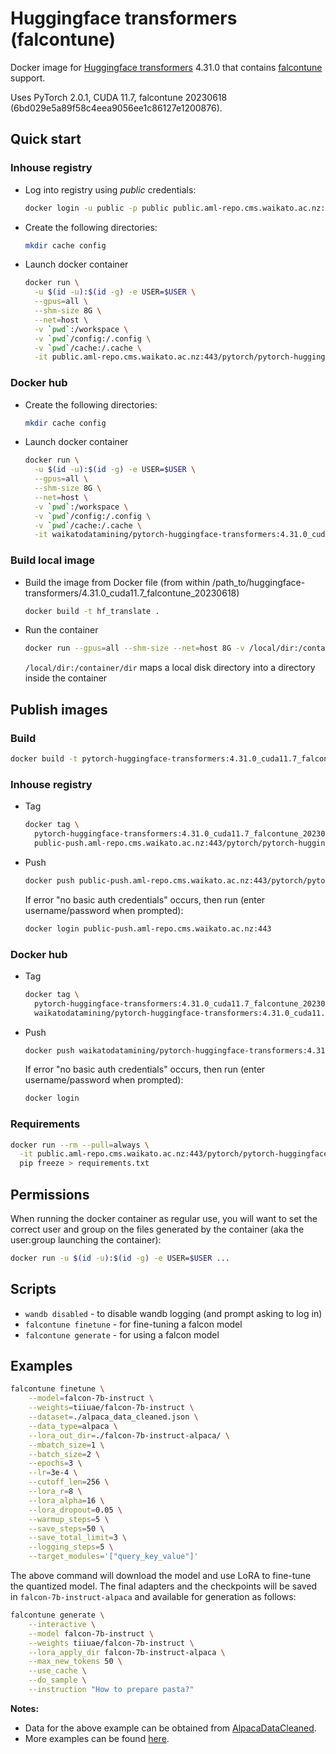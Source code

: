 # Huggingface transformers (falcontune)

Docker image for [Huggingface transformers](https://github.com/huggingface/transformers) 4.31.0
that contains [falcontune](https://github.com/rmihaylov/falcontune) support.

Uses PyTorch 2.0.1, CUDA 11.7, falcontune 20230618 (6bd029e5a89f58c4eea9056ee1c86127e1200876).

## Quick start

### Inhouse registry

* Log into registry using *public* credentials:

  ```bash
  docker login -u public -p public public.aml-repo.cms.waikato.ac.nz:443 
  ```

* Create the following directories:

  ```bash
  mkdir cache config
  ```

* Launch docker container

  ```bash
  docker run \
    -u $(id -u):$(id -g) -e USER=$USER \
    --gpus=all \
    --shm-size 8G \
    --net=host \
    -v `pwd`:/workspace \
    -v `pwd`/config:/.config \
    -v `pwd`/cache:/.cache \
    -it public.aml-repo.cms.waikato.ac.nz:443/pytorch/pytorch-huggingface-transformers:4.31.0_cuda11.7_falcontune_20230618
  ```

### Docker hub
  
* Create the following directories:

  ```bash
  mkdir cache config
  ```

* Launch docker container

  ```bash
  docker run \
    -u $(id -u):$(id -g) -e USER=$USER \
    --gpus=all \
    --shm-size 8G \
    --net=host \
    -v `pwd`:/workspace \
    -v `pwd`/config:/.config \
    -v `pwd`/cache:/.cache \
    -it waikatodatamining/pytorch-huggingface-transformers:4.31.0_cuda11.7_falcontune_20230618
  ```

### Build local image

* Build the image from Docker file (from within /path_to/huggingface-transformers/4.31.0_cuda11.7_falcontune_20230618)

  ```bash
  docker build -t hf_translate .
  ```
  
* Run the container

  ```bash
  docker run --gpus=all --shm-size --net=host 8G -v /local/dir:/container/dir -it hf_translate
  ```
  `/local/dir:/container/dir` maps a local disk directory into a directory inside the container


## Publish images

### Build

```bash
docker build -t pytorch-huggingface-transformers:4.31.0_cuda11.7_falcontune_20230618 .
```

### Inhouse registry  
  
* Tag

  ```bash
  docker tag \
    pytorch-huggingface-transformers:4.31.0_cuda11.7_falcontune_20230618 \
    public-push.aml-repo.cms.waikato.ac.nz:443/pytorch/pytorch-huggingface-transformers:4.31.0_cuda11.7_falcontune_20230618
  ```
  
* Push

  ```bash
  docker push public-push.aml-repo.cms.waikato.ac.nz:443/pytorch/pytorch-huggingface-transformers:4.31.0_cuda11.7_falcontune_20230618
  ```
  If error "no basic auth credentials" occurs, then run (enter username/password when prompted):
  
  ```bash
  docker login public-push.aml-repo.cms.waikato.ac.nz:443
  ```

### Docker hub  
  
* Tag

  ```bash
  docker tag \
    pytorch-huggingface-transformers:4.31.0_cuda11.7_falcontune_20230618 \
    waikatodatamining/pytorch-huggingface-transformers:4.31.0_cuda11.7_falcontune_20230618
  ```
  
* Push

  ```bash
  docker push waikatodatamining/pytorch-huggingface-transformers:4.31.0_cuda11.7_falcontune_20230618
  ```
  If error "no basic auth credentials" occurs, then run (enter username/password when prompted):
  
  ```bash
  docker login
  ```


### Requirements

```bash
docker run --rm --pull=always \
  -it public.aml-repo.cms.waikato.ac.nz:443/pytorch/pytorch-huggingface-transformers:4.31.0_cuda11.7_falcontune_20230618 \
  pip freeze > requirements.txt
```


## Permissions

When running the docker container as regular use, you will want to set the correct
user and group on the files generated by the container (aka the user:group launching
the container):

```bash
docker run -u $(id -u):$(id -g) -e USER=$USER ...
```

## Scripts

* `wandb disabled` - to disable wandb logging (and prompt asking to log in)
* `falcontune finetune` - for fine-tuning a falcon model
* `falcontune generate` - for using a falcon model


## Examples

```bash
falcontune finetune \
    --model=falcon-7b-instruct \
    --weights=tiiuae/falcon-7b-instruct \
    --dataset=./alpaca_data_cleaned.json \
    --data_type=alpaca \
    --lora_out_dir=./falcon-7b-instruct-alpaca/ \
    --mbatch_size=1 \
    --batch_size=2 \
    --epochs=3 \
    --lr=3e-4 \
    --cutoff_len=256 \
    --lora_r=8 \
    --lora_alpha=16 \
    --lora_dropout=0.05 \
    --warmup_steps=5 \
    --save_steps=50 \
    --save_total_limit=3 \
    --logging_steps=5 \
    --target_modules='["query_key_value"]'
```

The above command will download the model and use LoRA to fine-tune 
the quantized model. The final adapters and the checkpoints will be 
saved in `falcon-7b-instruct-alpaca` and available for generation as 
follows:

```bash
falcontune generate \
    --interactive \
    --model falcon-7b-instruct \
    --weights tiiuae/falcon-7b-instruct \
    --lora_apply_dir falcon-7b-instruct-alpaca \
    --max_new_tokens 50 \
    --use_cache \
    --do_sample \
    --instruction "How to prepare pasta?"
```

**Notes:** 

* Data for the above example can be obtained from [AlpacaDataCleaned](https://github.com/gururise/AlpacaDataCleaned).
* More examples can be found [here](https://github.com/rmihaylov/falcontune#finetune-a-base-model).
